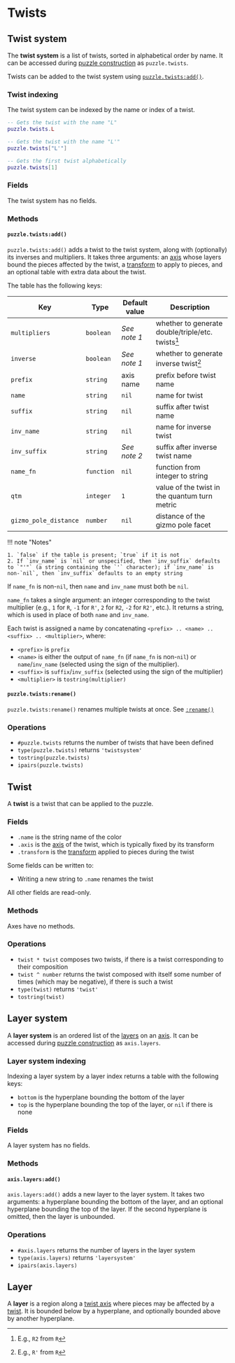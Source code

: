 # Twists

## Twist system

The **twist system** is a list of twists, sorted in alphabetical order by name. It can be accessed during [puzzle construction](puzzle.md) as `puzzle.twists`.

Twists can be added to the twist system using [`puzzle.twists:add()`](#puzzletwistsadd).

### Twist indexing

The twist system can be indexed by the name or index of a twist.

```lua title="Examples of twist indexing"
-- Gets the twist with the name "L"
puzzle.twists.L

-- Gets the twist with the name "L'"
puzzle.twists["L'"]

-- Gets the first twist alphabetically
puzzle.twists[1]
```

### Fields

The twist system has no fields.

### Methods

#### `puzzle.twists:add()`

`puzzle.twists:add()` adds a twist to the twist system, along with (optionally) its inverses and multipliers. It takes three arguments: an [axis](axes.md#axis) whose layers bound the pieces affected by the twist, a [transform](../geometry/transform.md) to apply to pieces, and an optional table with extra data about the twist.

The table has the following keys:

| Key                   | Type       | Default value | Description                                                       |
| --------------------- | ---------- | ------------- | ----------------------------------------------------------------- |
| `multipliers`         | `boolean`  | _See note 1_  | whether to generate double/triple/etc. twists[^twist-multipliers] |
| `inverse`             | `boolean`  | _See note 1_  | whether to generate inverse twist[^twist-inverse]                 |
| `prefix`              | `string`   | axis name     | prefix before twist name                                          |
| `name`                | `string`   | `nil`         | name for twist                                                    |
| `suffix`              | `string`   | `nil`         | suffix after twist name                                           |
| `inv_name`            | `string`   | `nil`         | name for inverse twist                                            |
| `inv_suffix`          | `string`   | _See note 2_  | suffix after inverse twist name                                   |
| `name_fn`             | `function` | `nil`         | function from integer to string                                   |
| `qtm`                 | `integer`  | `1`           | value of the twist in the quantum turn metric                     |
| `gizmo_pole_distance` | `number`   | `nil`         | distance of the gizmo pole facet                                  |

!!! note "Notes"

    1. `false` if the table is present; `true` if it is not
    2. If `inv_name` is `nil` or unspecified, then `inv_suffix` defaults to `"'"` (a string containing the `'` character); if `inv_name` is non-`nil`, then `inv_suffix` defaults to an empty string

[^twist-multipliers]: E.g., `R2` from `R`
[^twist-inverse]: E.g., `R'` from `R`

If `name_fn` is non-`nil`, then `name` and `inv_name` must both be `nil`.

`name_fn` takes a single argument: an integer corresponding to the twist multiplier (e.g., `1` for `R`, `-1` for `R'`, `2` for `R2`, `-2` for `R2'`, etc.). It returns a string, which is used in place of both `name` and `inv_name`.

Each twist is assigned a name by concatenating `<prefix> .. <name> .. <suffix> .. <multiplier>`, where:
- `<prefix>` is `prefix`
- `<name>` is either the output of `name_fn` (if `name_fn` is non-`nil`) or `name`/`inv_name` (selected using the sign of the multiplier).
- `<suffix>` is `suffix`/`inv_suffix` (selected using the sign of the multiplier)
- `<multiplier>` is `tostring(multiplier)`

#### `puzzle.twists:rename()`

`puzzle.twists:rename()` renames multiple twists at once. See [`:rename()`](../common.md#rename)

### Operations

- `#puzzle.twists` returns the number of twists that have been defined
- `type(puzzle.twists)` returns `'twistsystem'`
- `tostring(puzzle.twists)`
- `ipairs(puzzle.twists)`

## Twist

A **twist** is a twist that can be applied to the puzzle.

### Fields

- `.name` is the string name of the color
- `.axis` is the [axis](axes.md#axis) of the twist, which is typically fixed by its transform
- `.transform` is the [transform](../geometry/transform.md) applied to pieces during the twist

Some fields can be written to:

- Writing a new string to `.name` renames the twist

All other fields are read-only.

### Methods

Axes have no methods.

### Operations

- `twist * twist` composes two twists, if there is a twist corresponding to their composition
- `twist ^ number` returns the twist composed with itself some number of times (which may be negative), if there is such a twist
- `type(twist)` returns `'twist'`
- `tostring(twist)`

## Layer system

A **layer system** is an ordered list of the [layers](#layer) on an [axis](axes.md#axis). It can be accessed during [puzzle construction](puzzle.md) as `axis.layers`.

### Layer system indexing

Indexing a layer system by a layer index returns a table with the following keys:

- `bottom` is the hyperplane bounding the bottom of the layer
- `top` is the hyperplane bounding the top of the layer, or `nil` if there is none

### Fields

A layer system has no fields.

### Methods

#### `axis.layers:add()`

`axis.layers:add()` adds a new layer to the layer system. It takes two arguments: a hyperplane bounding the bottom of the layer, and an optional hyperplane bounding the top of the layer. If the second hyperplane is omitted, then the layer is unbounded.

### Operations

- `#axis.layers` returns the number of layers in the layer system
- `type(axis.layers)` returns `'layersystem'`
- `ipairs(axis.layers)`

## Layer

A **layer** is a region along a [twist axis](axes.md#axis) where pieces may be affected by a [twist](twists.md#twist). It is bounded below by a hyperplane, and optionally bounded above by another hyperplane.

[mapping]: ../common.md#mappings
